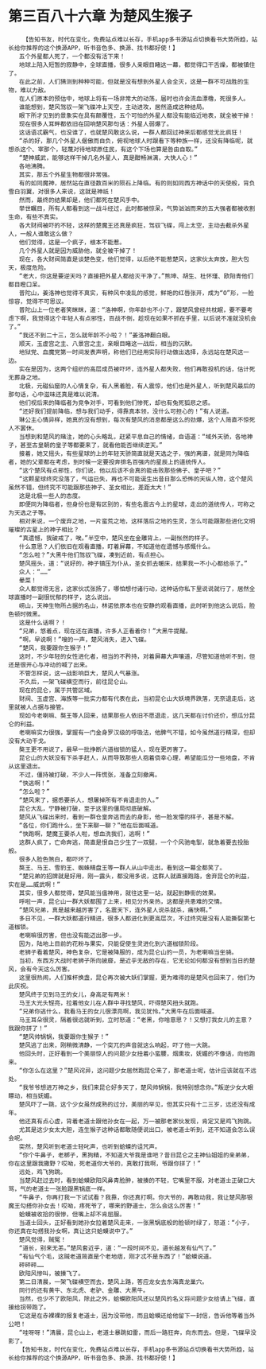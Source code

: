 # 第三百八十六章 为楚风生猴子
        【告知书友，时代在变化，免费站点难以长存，手机app多书源站点切换看书大势所趋，站长给你推荐的这个换源APP，听书音色多、换源、找书都好使！】
       五个外星都人死了，一个都没有活下来！
       地球上陷入短暂的寂静中，全球直播，很多人亲眼目睹这一幕，都觉得口干舌燥，都被镇住了。
       在此之前，人们猜测到种种可能，但就是没有想到外星人会全灭，这是一群不可战胜的生物，难以力敌。
       在人们原本的预估中，地球上将有一场非常大的动荡，届时也许会流血漂橹，死很多人。
       谁能想到，楚风驾驭一架飞碟冲上天空，主动进攻，居然造成这种结局。
       眼下所才见到的景象实在具有颠覆性，五个可怕的外星人都没有能临近地表，就全被干掉！
       现在很多人耳畔都依旧在回响楚风那句话：外星人弱爆了。
       这话语忒霸气，也没谁了，也就楚风敢这么说，一群人都回过神来后都感觉无比疯狂！
       “杀的好，那几个外星人倨傲而自负，俯视地球人时跟看下等种族一样，还没有降临呢，就想杀这个、宰那个，轻蔑对待地球原住民，有这个下场也算是咎由自取。”
       “楚神威武，能够这样干掉几名外星人，真是酣畅淋漓，大快人心！”
       各地沸腾。
       其实，那五个外星生物都很非常强。
       有的如同魔神，居然站在直径数百米的陨石上降临。有的则如同西方神话中的天使般，背负雪白羽翼，对很多人来说，这就是神祇！
       然而，最终的结果却是，他们都死在楚风手中。
       举世瞩目，所有人都看到这一战斗经过，此时都被惊呆，气势汹汹而来的五大强者都被收割生命，有些不真实。
       各大财阀被吓的不轻，这样的楚魔王还真是疯狂，驾驭飞碟，闯上太空，主动去截杀外星人，一般人谁敢这么做？
       他们觉得，这是一个疯子，根本不能惹。
       几个外星人就是因为威胁他，就全被干掉了！
       现在，各大财阀简直是谈楚色变，他们觉得，以后绝不能惹楚风，这家伙太奔放，胆大包天，极度危险。
       “老大，你这是要逆天吗？直接把外星人都给灭干净了。”熊坤、胡生、杜怀瑾、欧阳青他们都目瞪口呆。
       普陀山，姜洛神也觉得不真实，有种风中凌乱的感觉，鲜艳的红唇张开，成为“O”形，一脸惊容，觉得不可思议。
       普陀山上一位老者笑眯眯，道：“洛神啊，你年龄也不小了，跟楚风曾经共枕眠，要不要考虑下啊，我觉得这个年轻人有点邪性，百战不倒，趁现在如果不抓在手里，以后说不准就没机会了。”
       “我还不到二十三，怎么就年龄不小啦？！”姜洛神翻白眼。
       顺天，玉虚宫之主、八景宫之主，亲眼目睹这一战后，相当的沉默。
       地狱党、血魔党第一时间发表声明，称他们已经用实际行动做出选择，永远站在楚风这一边。
       实在是因为，这两个组织的高层成员被吓坏，连外星人都失败，他们再敢投机的话，估计死无葬身之地。
       北极，元磁仙窟的人心情复杂，有人黑着脸，有人震惊，他们也是外星人，听到楚风最后的那句话，心中滋味还真是难以说清。
       他们视后来的降临者为竞争对手，可看到他们惨死，却也有兔死狐悲之感。
       “还好我们提前降临，想与我们动手，得靠真本领，没什么可担心的！”有人说道。
       琳公主心情异样，她真的没有想到，每次有楚风的消息都是这么的劲爆，这个人简直不惊死人不罢休。
       当想到和楚风的赌注，她的心头略乱，赶紧平息自己的情绪，自语道：“域外天骄，各地神子，甚至古皇朝的皇子等都要来了，就看他能否继续逆天。”
       接着，她又摇头，有些星球的上的年轻天骄简直就是天选之子，强的离谱，就是同为降临者，她的父辈都在考虑，到时候一定要投奔排名百强内的星辰上的道统传人。
       “这个楚风有点邪性，你们说，他以后该不会真的能击败那些佛子、皇子吧？”
       “这颗星球终究没落了，气运已失，再也不可能诞生出昔日那么恐怖的天纵人物，这个楚风虽然不错，但终究不可能跟那些神子、圣女相比，差距太大！”
       这是北极一些人的态度。
       即便同为降临者，但身份也是有区别的，有些名震古今上的星球，走出的道统传人，可称之为天选之子等。
       相对来说，一个废弃之地，一片蛮荒之地，这样落后之地的生灵，怎么可能跟那些进化文明璀璨的古星上的神子相比？
       “真遗憾，我破戒了，唉。”半空中，楚风坐在金雕背上，一副怅然的样子。
       什么意思？人们依旧在观看直播，盯着屏幕，不知道他在遗憾与感慨什么。
       “怎么啦？”大黑牛他们驾驭飞碟，凑到近前，有点担心。
       楚风摇头，道：“说好的，神子镇压为仆从，圣女抓去暖床，结果我一不小心都给杀了。”
       众人：“……”
       晕菜！
       众人都觉得无言，这家伙忒张扬了，哪怕想付诸行动，这种话你私下里说说就行了，居然全球直播时一副很忧郁的样子，这么说出。
       崂山，天神生物所占据的名山，林诺依原本也在安静的观看直播，此时听到他这么说后，脸色顿时微黑。
       这是什么话啊？！
       “兄弟，悠着点，现在还在直播，许多人正看着你！”大黑牛提醒。
       “啊，早说啊！”嗖的一声，楚风消失，进入飞碟。
       “楚风，我要跟你生猴子！”
       这时，不少年轻的女性进化者，相当的不矜持，对着屏幕大声嚷道，尽管知道他听不到，但还是很开心与冲动的喊了出来。
       不管怎样说，这一战影响巨大，楚风人气暴涨。
       不久后，一架飞碟横空而行，前往昆仑山。
       现在的昆仑，属于共管区域。
       财阀、玉虚宫、海族等一批实力都有代表在此，当初昆仑山大妖境界跌落，无奈退走后，这里就被人占据与接管。
       现如今老喇嘛、獒王等人回来，结果那些人依旧不愿退走，这几天都在讨价还价，想瓜分昆仑的利益。
       老喇嘛实力很强，掌握有一门金身罗汉级的呼吸法，他脾气不错，如今虽然道行精深，但却没有大动干戈。
       獒王更不用说了，最早一批挣断六道枷锁的猛人，现在更厉害了。
       昆仑山的大妖没有下杀手赶人，从而导致那些人抱着侥幸心理，希望能瓜分一些地盘，不肯从这里退出。
       不过，僵持被打破，不少人一阵慌张，准备立刻撤离。
       “快逃啊！”
       “怎么啦？”
       “楚风来了，据悉要杀人，想屠掉所有不肯退走的人。”
       昆仑大乱，宁静被打破，至于这里的僵局彻底破解。
       楚风从飞碟出来时，看到一群仓皇奔逃而去的身影，他一脸发懵的样子，甚是不解。
       “各位，你们跑什么，坐下来聊一聊？”他在后面喊道。
       “快跑啊，楚魔王要杀人啦，想血洗我们，逃啊！”
       这群人疯了，亡命奔逃，简直是恨自己少生了一双腿，一个个风驰电掣，就急着要去投胎般。
       很多人脸色煞白，都吓坏了。
       獒王、马王、雪豹王、蜘蛛精盘王等一群人从山中走出，看到这一幕全都笑了。
       “楚兄弟的招牌就是好用，刚一露头，都没用多说，这群人就直接跑路，舍弃昆仑的利益，实在是……威武啊！”
       其实，很多人都觉得，楚风能当瘟神用，就往这里一站，就起到静街的效果。
       呼啦一声，昆仑山一群大妖都围了上来，相见分外亲热，这都是共患难的交情。
       “楚风兄弟，真是越来越厉害了，名震天下，连外星人说杀就杀，痛快啊。”
       多日不见，一群大妖都道行精进，很多人都进化到更高层次，不过终究是没有人能撕裂第七道枷锁。
       老喇嘛很厉害，但也没有能迈出那一步。
       因为，陆地上目前的花粉与果实，只能促使生灵进化到六道枷锁阶段。
       老狮子看着楚风，神色复杂，它是被降服的，成为昆仑山的一员，为老喇嘛当坐骑。
       当初，东西方大战时老狮子所向披靡，是近乎无敌的存在，它无论如何都没有想到当日的楚风，会有今天这么厉害。
       这里很热闹，人们推杯换盏，昆仑再次被大妖们掌握，更为难得的是楚风也回来了，他们为此庆祝。
       楚风终于见到马王的女儿，身高足有两米！
       马王大光头锃亮，拉着他女儿在人群中寻找楚风，吓得楚风扭头就跑。
       “兄弟你逃什么，我看马王的女儿很漂亮啊，我见犹怜。”大黑牛在后面喊道。
       马王耳朵很灵，隔着很远就听到，立时怒道：“老黑，你啥意思？！又想打我女儿的主意？我跟你拼了！”
       “楚风帅锅锅，我要跟你生猴子！”
       楚风逃了出来，刚稍微清静，一个突兀的声音就这么响起，吓了他一大跳。
       他回头时，正好看到一个美丽惊人的问题少女扭着小蛮腰，烟熏妆，妩媚的不像话，向他跑来。
       “你怎么在这里？”楚风诧异，这问题少女居然跑昆仑来了，那老道士呢，估计应该就在不远处。
       “我爷爷想进万神之乡，我们来昆仑好多天了，楚风帅锅锅，我特别想念你。”叛逆少女大眼瞟动，相当妩媚。
       楚风吓了一跳，这个少女虽然成熟的过分，美丽的罕见，但其实只有十二三岁，远还没有成年。
       他还真有点心虚，背着老道士跟他孙女在一起，万一被那老家伙发现，肯定又是鸡飞狗跳。
       尤其是这少女太大胆，连生猴子这种话都敢随便说出口，被老道士听到，还不知道会怎么误会呢。
       突然，楚风听到老道士轻叱声，也听到蛤蟆的诅咒声。
       “你个牛鼻子，老梆子，黑狗精，不知道大爷我是谁吧？昔日昆仑之主神仙姐姐的亲弟弟，你在这里跟我撒野？哎呦，死老道你大爷的，真敢打我啊，爷跟你拼了！”
       远处，鸡飞狗跳。
       当楚风赶过去时，看到蛤蟆欧阳风鼻青脸肿，被揍的不轻，它嘴里不服，对老道士正破口大骂，气的老道士一张脸跟黑锅底一样。
       “牛鼻子，你再打我一下试试看？我靠，你还真打啊。你大爷的，再敢动我，我让楚风那银魔王勾搭你孙女去！哎呦，疼死爷了，哪来的野道士，怎么会这么厉害！”
       蛤蟆被收拾的很惨，但嘴上却不肯屈服。
       当道士回头，正好看到她孙女拉着楚风走来，一张黑锅底般的脸顿时绿了，怒道：“小子，你还真在勾搭我孙女啊，真让这只蛤蟆说中了。”
       楚风觉得，贼冤！
       “道长，别来无恙。”楚风套近乎，道：“一段时间不见，道长越发有仙气了。”
       “有仙气个毛，这贼老道简直是个老地痞，刚才忒不是东西了！”蛤蟆说道。
       砰砰砰……
       欧阳风惨叫，被揍飞了。
       第二日清晨，一架飞碟横空而去，楚风上路，答应龙女去东海真龙巢穴。
       同行的还有黄牛、东北虎、老驴、金雕、大黑牛。
       当然，也少不了欧阳风，除此之外，蛤蟆欧阳风还以楚风的名义将问题少女给请上飞碟，直接给拐带跑了。
       它这是在赤裸裸的报复老道士，因为没带他，而且蛤蟆还给他留下一封信，告诉他等着当外公吧！
       “哇呀呀！”清晨，昆仑山上，老道士暴跳如雷，而后一路狂奔，向东而去。但是，飞碟早没影了。
       【告知书友，时代在变化，免费站点难以长存，手机app多书源站点切换看书大势所趋，站长给你推荐的这个换源APP，听书音色多、换源、找书都好使！】